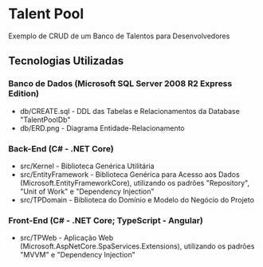 # Talent Pool

Exemplo de CRUD de um Banco de Talentos para Desenvolvedores

## Tecnologias Utilizadas

### Banco de Dados (Microsoft SQL Server 2008 R2 Express Edition)

* db/CREATE.sql - DDL das Tabelas e Relacionamentos da Database "TalentPoolDb"  
* db/ERD.png - Diagrama Entidade-Relacionamento

### Back-End (C# - .NET Core)

* src/Kernel - Biblioteca Genérica Utilitária  
* src/EntityFramework - Biblioteca Genérica para Acesso aos Dados (Microsoft.EntityFrameworkCore), utilizando os padrões "Repository", "Unit of Work" e "Dependency Injection"  
* src/TPDomain - Biblioteca do Domínio e Modelo do Negócio do Projeto  

### Front-End (C# - .NET Core; TypeScript - Angular)

* src/TPWeb - Aplicação Web (Microsoft.AspNetCore.SpaServices.Extensions), utilizando os padrões "MVVM" e "Dependency Injection"
